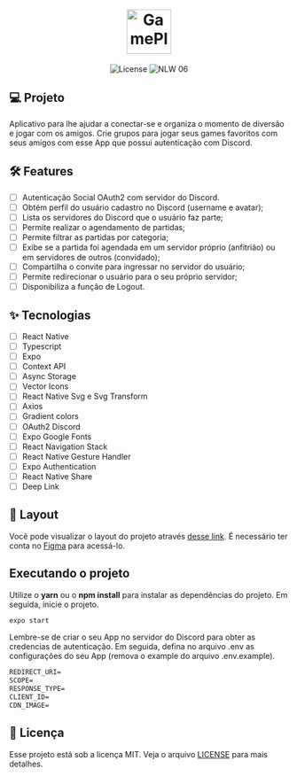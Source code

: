 <h1 align="center">
  <img alt="GamePlay" height="80" title="Plant Manager" src="https://raw.githubusercontent.com/rocketseat-education/nlw-06-react-native/master/.github/logo.png" />
</h1>

<p align="center">
  <img alt="License" src="https://raw.githubusercontent.com/rocketseat-education/nlw-06-react-native/master/.github/cover.png">

 <img src="https://img.shields.io/static/v1?label=NLW&message=06&color=E51C44&labelColor=0A1033" alt="NLW 06" />
</p>



## 💻 Projeto

Aplicativo para lhe ajudar a conectar-se e organiza o momento de diversão e jogar com os amigos. Crie grupos para jogar seus games favoritos com seus amigos com esse App que possui autenticação com Discord.

## :hammer_and_wrench: Features

- [ ] Autenticação Social OAuth2 com servidor do Discord.
- [ ] Obtém perfil do usuário cadastro no Discord (username e avatar);
- [ ] Lista os servidores do Discord que o usuário faz parte;
- [ ] Permite realizar o agendamento de partidas;
- [ ] Permite filtrar as partidas por categoria;
- [ ] Exibe se a partida foi agendada em um servidor próprio (anfitrião) ou em servidores de outros (convidado);
- [ ] Compartilha o convite para ingressar no servidor do usuário;
- [ ] Permite redirecionar o usuário para o seu próprio servidor;
- [ ] Disponibiliza a função de Logout.

## ✨ Tecnologias

- [ ] React Native
- [ ] Typescript
- [ ] Expo
- [ ] Context API
- [ ] Async Storage
- [ ] Vector Icons
- [ ] React Native Svg e Svg Transform
- [ ] Axios
- [ ] Gradient colors
- [ ] OAuth2 Discord
- [ ] Expo Google Fonts
- [ ] React Navigation Stack
- [ ] React Native Gesture Handler
- [ ] Expo Authentication
- [ ] React Native Share
- [ ] Deep Link

## 🔖 Layout

Você pode visualizar o layout do projeto através [desse link](https://www.figma.com/community/file/991338130828322960). É necessário ter conta no [Figma](http://figma.com/) para acessá-lo.

## Executando o projeto

Utilize o **yarn** ou o **npm install** para instalar as dependências do projeto.
Em seguida, inicie o projeto.

```cl
expo start
```

Lembre-se de criar o seu App no servidor do Discord para obter as credencias de autenticação. Em seguida, defina no arquivo .env as configurações do seu App (remova o example do arquivo .env.example).

```cl
REDIRECT_URI=
SCOPE=
RESPONSE_TYPE=
CLIENT_ID=
CDN_IMAGE=
```

## 📄 Licença

Esse projeto está sob a licença MIT. Veja o arquivo [LICENSE](LICENSE.md) para mais detalhes.

<br />
